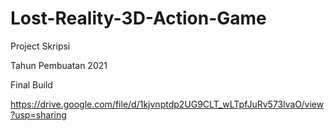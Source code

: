 # Lost-Reality-3D-Action-Game
Project Skripsi

Tahun Pembuatan 2021

Final Build

https://drive.google.com/file/d/1kjvnptdp2UG9CLT_wLTpfJuRv573lvaO/view?usp=sharing
